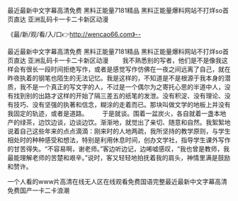 最近最新中文字幕高清免费
黑料正能量7181精品
黑料正能量爆料网站不打烊so首页直达
亚洲乱码卡一卡二卡新区动漫


《最/新/观/看/入/口👉http://wencao66.com》--

最近最新中文字幕高清免费
黑料正能量7181精品
黑料正能量爆料网站不打烊so首页直达
亚洲乱码卡一卡二卡新区动漫
　　我不熟悉别的写者，他们是不是像我这样会有很长一段时间拒绝写作，或者是感觉写作仿佛在一夜之间远离了自己，就在昨夜执着的钢笔也陌生的无法记忆。我是这样的，不知道是不是根源于我本身的潜质，我不是一个真正的写文字的人，不过是一个偶尔为之寄托心思的半道中人，没有找到别的出路才这样的开始了隔三差五的纸笔的发泄。没有积淀、没有理论、没有技巧、没有坚强的执著和信念，糊涂的走着而已。那块叫做文学的地板上并没有我固定的轨迹，或者是道路。
　　于是就谈。围着一盆炭火，各自就着一盏本地产的绿茶，边饮边谈，边谈边饮。渐渐地，就觉出了亲切、随意和自然。我絮絮地说着自己这些年来的点点滴滴：刚来时的人地两疏，我所坚持的教学原则，与学生相处时的种种感受和想法，特别是利用休息时间，创办文学社，指导学生课外写作的甘苦得失。“不容易啊，谢老师。”客边听边记，边唏嘘感叹，“我也曾是教师，我最能理解老师的苦楚和艰辛。”说时，客又轻轻地拍抚着我的肩头，神情里满是鼓励和赞许。





一个人看的www片高清在线无人区在线观看免费国语完整最近最新中文字幕高清免费国产一卡二卡浪潮
